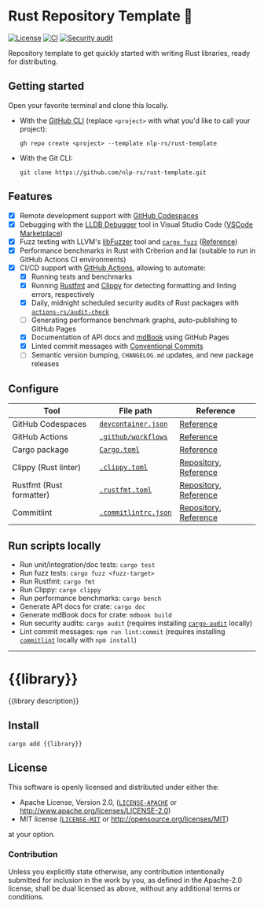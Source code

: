 # Rust Repository Template 🦀
[![License](https://img.shields.io/badge/License-MIT%20%26%20Apache%202.0-blue)](#license)
[![CI](https://github.com/nlp-rs/rust-template/actions/workflows/main.yml/badge.svg)](https://github.com/nlp-rs/rust-template/actions/workflows/main.yml)
[![Security audit](https://github.com/nlp-rs/rust-template/actions/workflows/security-audit.yml/badge.svg)](https://github.com/nlp-rs/rust-template/actions/workflows/security-audit.yml)

Repository template to get quickly started with writing Rust libraries, ready for distributing.

## Getting started
Open your favorite terminal and clone this locally.
 - With the [GitHub CLI](https://cli.github.com/) (replace `<project>` with what you'd like to call your project):
   ```shell
   gh repo create <project> --template nlp-rs/rust-template
   ```

 - With the Git CLI:
   ```shell
   git clone https://github.com/nlp-rs/rust-template.git
   ```

## Features
 - [x] Remote development support with [GitHub Codespaces](https://github.com/features/codespaces)
 - [x] Debugging with the [LLDB Debugger](https://lldb.llvm.org/) tool in Visual Studio Code ([VSCode Marketplace](https://marketplace.visualstudio.com/items?itemName=vadimcn.vscode-lldb))
 - [x] Fuzz testing with LLVM's [libFuzzer](https://llvm.org/docs/LibFuzzer.html) tool and [`cargo fuzz`](https://github.com/rust-fuzz/cargo-fuzz) ([Reference](https://rust-fuzz.github.io/book/introduction.html))
 - [x] Performance benchmarks in Rust with Criterion and Iai (suitable to run in GitHub Actions CI environments)
 - [x] CI/CD support with [GitHub Actions](https://github.com/features/actions), allowing to automate:
   - [x] Running tests and benchmarks
   - [x] Running [Rustfmt](https://github.com/rust-lang/rustfmt) and [Clippy](https://github.com/rust-lang/rust-clippy) for detecting formatting and linting errors, respectively
   - [x] Daily, midnight scheduled security audits of Rust packages with [`actions-rs/audit-check`](https://github.com/actions-rs/audit-check)
   - [ ] Generating performance benchmark graphs, auto-publishing to GitHub Pages
   - [x] Documentation of API docs and [mdBook](https://github.com/rust-lang/mdBook) using GitHub Pages
   - [x] Linted commit messages with [Conventional Commits](https://www.conventionalcommits.org/en/v1.0.0/) 
   - [ ] Semantic version bumping, `CHANGELOG.md` updates, and new package releases

## Configure
| Tool                     | File path                                                    | Reference                                                                                                             |
|--------------------------|--------------------------------------------------------------|-----------------------------------------------------------------------------------------------------------------------|
| GitHub Codespaces        | [`devcontainer.json`](./.devcontainer/devcontainer.json) | [Reference](https://containers.dev/implementors/json_reference/)                                                  |
| GitHub Actions           | [`.github/workflows`](./.github/workflows)               | [Reference](https://docs.github.com/en/actions/using-workflows/workflow-syntax-for-github-actions)                |
| Cargo package            | [`Cargo.toml` ](./Cargo.toml)                            | [Reference](https://doc.rust-lang.org/cargo/reference/manifest.html)                                              |
| Clippy (Rust linter)     | [`.clippy.toml`](./.clippy.toml)                         | [Repository](https://github.com/rust-lang/rust-clippy), [ Reference ]( https://rust-lang.github.io/rust-clippy/) |
| Rustfmt (Rust formatter) | [`.rustfmt.toml`](./.rustfmt.toml)                       | [Repository](https://github.com/rust-lang/rustfmt), [ Reference](https://rust-lang.github.io/rustfmt/)         |
| Commitlint               | [`.commitlintrc.json`](./..commitlintrc.json)            | [Repository](https://github.com/conventional-changelog/commitlint), [Reference](https://commitlint.js.org/#/) |

## Run scripts locally
 - Run unit/integration/doc tests: `cargo test`
 - Run fuzz tests: `cargo fuzz <fuzz-target>`
 - Run Rustfmt: `cargo fmt`
 - Run Clippy: `cargo clippy`
 - Run performance benchmarks: `cargo bench`
 - Generate API docs for crate: `cargo doc`
 - Generate mdBook docs for crate: `mdbook build`
 - Run security audits: `cargo audit` (requires installing [`cargo-audit`](https://crates.io/crates/cargo-audit) locally)
 - Lint commit messages: `npm run lint:commit` (requires installing [`commitlint`](https://commitlint.js.org/#/) locally with `npm install`)

----

# {{library}}
{{library description}}

## Install
```shell
cargo add {{library}}
```

## License
This software is openly licensed and distributed under either the:
 - Apache License, Version 2.0, ([`LICENSE-APACHE`](./LICENSE-APACHE) or http://www.apache.org/licenses/LICENSE-2.0)
 - MIT license ([`LICENSE-MIT`](./LICENSE-MIT) or http://opensource.org/licenses/MIT)

at your option.

### Contribution
Unless you explicitly state otherwise, any contribution intentionally submitted for inclusion in the work by you, as defined in the Apache-2.0 license, shall be dual licensed as above, without any additional terms or conditions.
